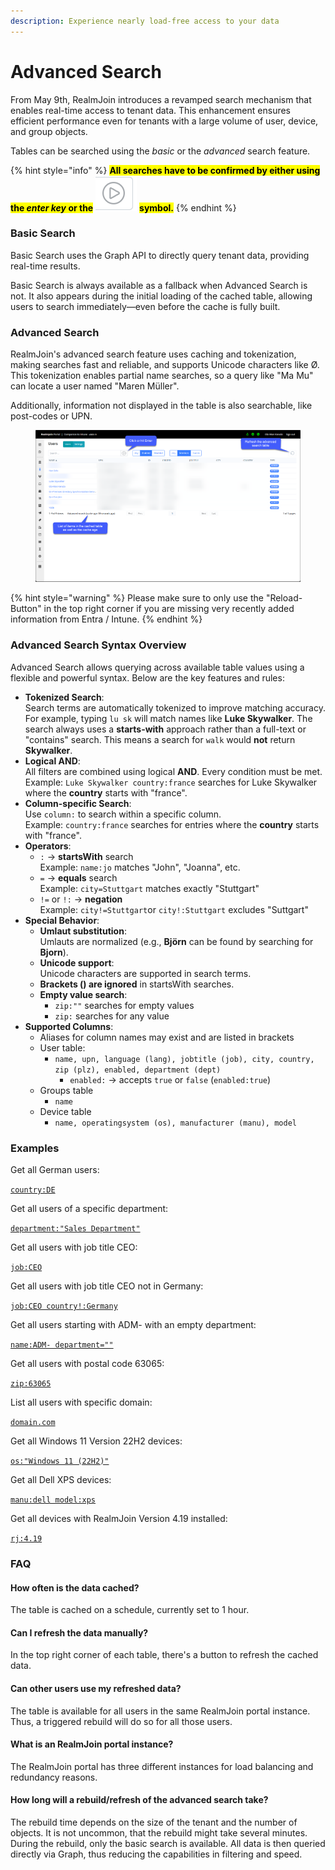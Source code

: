 ```yaml
---
description: Experience nearly load-free access to your data
---
```


# Advanced Search

From May 9th, RealmJoin introduces a revamped search mechanism that enables real-time access to tenant data. This enhancement ensures efficient performance even for tenants with a large volume of user, device, and group objects.

Tables can be searched using the _basic_ or the _advanced_ search feature.&#x20;

{% hint style="info" %}
<mark style="background-color:yellow;">**All searches have to be confirmed by either using the**</mark><mark style="background-color:yellow;">**&#x20;**</mark>_<mark style="background-color:yellow;">**enter key**</mark>_<mark style="background-color:yellow;">**&#x20;**</mark><mark style="background-color:yellow;">**or the**</mark>  <img src="../../.gitbook/assets/image (31).png" alt="" data-size="line"> <mark style="background-color:yellow;">**symbol.**</mark>&#x20;
{% endhint %}

### Basic Search

Basic Search uses the Graph API to directly query tenant data, providing real-time results.&#x20;

Basic Search is always available as a fallback when Advanced Search is not. It also appears during the initial loading of the cached table, allowing users to search immediately—even before the cache is fully built.

### Advanced Search

RealmJoin's advanced search feature uses caching and tokenization, making searches fast and reliable, and supports Unicode characters like Ø. This tokenization enables partial name searches, so a query like "Ma Mu" can locate a user named "Maren Müller".&#x20;

Additionally, information not displayed in the table is also searchable, like post-codes or UPN.&#x20;

<figure><img src="../../.gitbook/assets/image (32).png" alt=""><figcaption></figcaption></figure>

{% hint style="warning" %}
Please make sure to only use the "Reload-Button" in the top right corner if you are missing very recently added information from Entra / Intune.
{% endhint %}

### Advanced Search Syntax Overview

Advanced Search allows querying across available table values using a flexible and powerful syntax. Below are the key features and rules:

* **Tokenized Search**:\
  Search terms are automatically tokenized to improve matching accuracy. For example, typing `lu sk` will match names like **Luke Skywalker**. The search always uses a **starts-with** approach rather than a full-text or "contains" search. This means a search for `walk` would **not** return **Skywalker**.
* **Logical AND**:\
  All filters are combined using logical **AND**. Every condition must be met.\
  Example: `Luke Skywalker country:france` searches for Luke Skywalker where the **country** starts with "france".
* **Column-specific Search**:\
  Use `column:` to search within a specific column.\
  Example: `country:france` searches for entries where the **country** starts with "france".
* **Operators**:
  * `:` → **startsWith** search\
    Example: `name:jo` matches "John", "Joanna", etc.
  * `=` → **equals** search\
    Example: `city=Stuttgart` matches exactly "Stuttgart"
  * `!=` or `!:` → **negation**\
    Example: `city!=Stuttgart`or `city!:Stuttgart` excludes "Suttgart"
* **Special Behavior**:
  * **Umlaut substitution**:\
    Umlauts are normalized (e.g., **Björn** can be found by searching for **Bjorn**).
  * **Unicode support**:\
    Unicode characters are supported in search terms.
  * **Brackets () are ignored** in startsWith searches.
  * **Empty value search**:
    * `zip:""` searches for empty values
    * `zip:` searches for any value
* **Supported Columns**:
  * Aliases for column names may exist and are listed in brackets
  * User table:
    * `name, upn, language (lang), jobtitle (job), city, country, zip (plz), enabled, department (dept)`
      * `enabled:` → accepts `true` or `false` (`enabled:true`)
  * Groups table
    * `name`
  * Device table
    * `name, operatingsystem (os), manufacturer (manu), model`

### Examples

Get all German users:

[`country:DE`](https://portal.realmjoin.com/users/all?search=country%3ADE)&#x20;

Get all users of a specific department:

[`department:"Sales Department"`](https://portal.realmjoin.com/users/all?search=department%3A%22Sales%20Department%22)&#x20;

Get all users with job title CEO:

[`job:CEO`](https://portal.realmjoin.com/users/all?search=job%3ACEO)&#x20;

Get all users with job title CEO not in Germany:

[`job:CEO country!:Germany`](https://portal.realmjoin.com/users/all?search=job%3ACEO%20country!%3AGermany)&#x20;

Get all users starting with ADM- with an empty department:

[`name:ADM- department=""`](https://portal.realmjoin.com/users/all?search=name%3AADM-%20department%3D%22%22)&#x20;

Get all users with postal code 63065:

[`zip:63065`](https://portal.realmjoin.com/users/all?search=zip%3A63065)

List all users with specific domain:

[`domain.com`](https://portal.realmjoin.com/users/all?search=domain.com)

Get all Windows 11 Version 22H2 devices:

[`os:"Windows 11 (22H2)"`](https://portal.realmjoin.com/devices?search=OS%3D%22Windows%2011%20\(22H2\)%22)

Get all Dell XPS devices:

[`manu:dell model:xps`](https://portal.realmjoin.com/devices?search=manu%3Adell%20model%3Axps)&#x20;

Get all devices with RealmJoin Version 4.19 installed:

[`rj:4.19`](https://portal.realmjoin.com/devices?search=rj%3A4.19)&#x20;

### FAQ

#### How often is the data cached?

The table is cached on a schedule, currently set to 1 hour.&#x20;

#### Can I refresh the data manually?

In the top right corner of each table, there's a button to refresh the cached data.

#### Can other users use my refreshed data?

The table is available for all users in the same RealmJoin portal instance. Thus, a triggered rebuild will do so for all those users.&#x20;

#### What is an RealmJoin portal instance?

The RealmJoin portal has three different instances for load balancing and redundancy reasons.&#x20;

#### How long will a rebuild/refresh of the advanced search take?

The rebuild time depends on the size of the tenant and the number of objects. It is not uncommon, that the rebuild might take several minutes. During the rebuild, only the basic search is available. All data is then queried directly via Graph, thus reducing the capabilities in filtering and speed.
